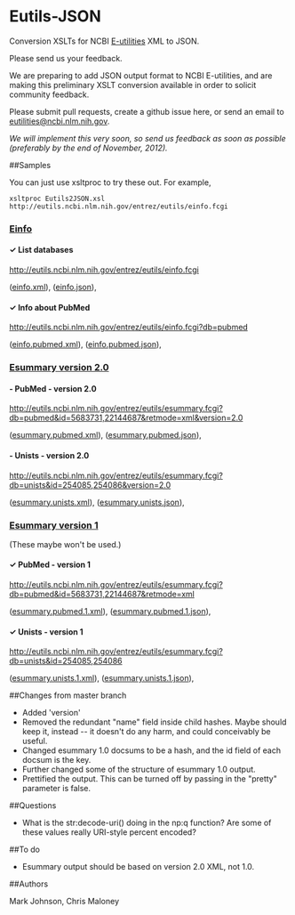 ﻿Eutils-JSON
===========

Conversion XSLTs for NCBI [E-utilities](http://www.ncbi.nlm.nih.gov/books/NBK25501/) XML to JSON.

Please send us your feedback.

We are preparing to add JSON output format to NCBI E-utilities, and are making
this preliminary XSLT conversion available in order to solicit community feedback.

Please submit pull requests, create a github issue here, or send an email to
[eutilities@ncbi.nlm.nih.gov](mailto:eutilities@ncbi.nlm.nih.gov).

_We will implement this very soon, so send us feedback as soon as possible (preferably
by the end of November, 2012)._


##Samples

You can just use xsltproc to try these out.  For example,

    xsltproc Eutils2JSON.xsl http://eutils.ncbi.nlm.nih.gov/entrez/eutils/einfo.fcgi

### [Einfo](http://www.ncbi.nlm.nih.gov/books/NBK25499/#chapter4.EInfo)

#### ✓ List databases

http://eutils.ncbi.nlm.nih.gov/entrez/eutils/einfo.fcgi

([einfo.xml](klortho/samples/einfo.xml)),
([einfo.json](klortho/samples/einfo.json)),

#### ✓ Info about PubMed

http://eutils.ncbi.nlm.nih.gov/entrez/eutils/einfo.fcgi?db=pubmed

([einfo.pubmed.xml](klortho/samples/einfo.pubmed.xml)),
([einfo.pubmed.json](klortho/samples/einfo.pubmed.json)),

### [Esummary version 2.0](http://www.ncbi.nlm.nih.gov/books/NBK25499/#chapter4.ESummary)

#### - PubMed - version 2.0

http://eutils.ncbi.nlm.nih.gov/entrez/eutils/esummary.fcgi?db=pubmed&id=5683731,22144687&retmode=xml&version=2.0

([esummary.pubmed.xml](klortho/samples/esummary.pubmed.xml)),
([esummary.pubmed.json](klortho/samples/esummary.pubmed.json)),

#### - Unists - version 2.0

http://eutils.ncbi.nlm.nih.gov/entrez/eutils/esummary.fcgi?db=unists&id=254085,254086&version=2.0

([esummary.unists.xml](klortho/samples/esummary.unists.xml)),
([esummary.unists.json](klortho/samples/esummary.unists.json)),



### [Esummary version 1](http://www.ncbi.nlm.nih.gov/books/NBK25499/#chapter4.ESummary)

(These maybe won't be used.)

#### ✓ PubMed - version 1

http://eutils.ncbi.nlm.nih.gov/entrez/eutils/esummary.fcgi?db=pubmed&id=5683731,22144687&retmode=xml

([esummary.pubmed.1.xml](klortho/samples/esummary.pubmed.1.xml)),
([esummary.pubmed.1.json](klortho/samples/esummary.pubmed.1.json)),

#### ✓ Unists - version 1

http://eutils.ncbi.nlm.nih.gov/entrez/eutils/esummary.fcgi?db=unists&id=254085,254086

([esummary.unists.1.xml](klortho/samples/esummary.unists.1.xml)),
([esummary.unists.1.json](klortho/samples/esummary.unists.1.json)),



##Changes from master branch

* Added 'version'
* Removed the redundant "name" field inside child hashes.  Maybe should keep it,
instead -- it doesn't do any harm, and could conceivably be useful.
* Changed esummary 1.0 docsums to be a hash, and the id field of each docsum is the key.
* Further changed some of the structure of esummary 1.0 output.
* Prettified the output.  This can be turned off by passing in the "pretty" parameter is
false.

##Questions

* What is the str:decode-uri() doing in the np:q function?  Are some of these values
really URI-style percent encoded?

##To do

* Esummary output should be based on version 2.0 XML, not 1.0.

##Authors

Mark Johnson, Chris Maloney